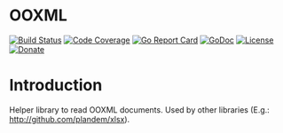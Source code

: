 # OOXML 
[![Build Status](https://travis-ci.org/plandem/ooxml.svg?branch=master)](https://travis-ci.org/plandem/ooxml)
[![Code Coverage](https://codecov.io/gh/plandem/ooxml/branch/master/graph/badge.svg)](https://codecov.io/gh/plandem/ooxml) 
[![Go Report Card](https://goreportcard.com/badge/github.com/plandem/ooxml)](https://goreportcard.com/report/github.com/plandem/ooxml)
[![GoDoc](https://godoc.org/github.com/plandem/ooxml?status.svg)](https://godoc.org/github.com/plandem/ooxml)
[![License](http://img.shields.io/badge/license-MIT-red.svg?style=flat)](https://raw.githubusercontent.com/plandem/ooxml/master/LICENSE) 
[![Donate](https://img.shields.io/badge/Donate-PayPal-green.svg)](https://www.paypal.me/plandem)

# Introduction
Helper library to read OOXML documents. 
Used by other libraries (E.g.: http://github.com/plandem/xlsx).
